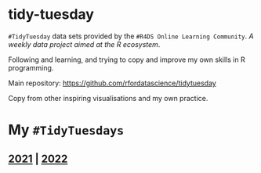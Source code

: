 # tidy-tuesday

`#TidyTuesday` data sets provided by the `#R4DS Online Learning Community`. _A weekly data project aimed at the R ecosystem_.

Following and learning, and trying to copy and improve my own skills in R programming.

Main repository: https://github.com/rfordatascience/tidytuesday

Copy from other inspiring visualisations and my own practice.

# My `#TidyTuesdays`
## [2021](data/2021) | [2022](data/2022)
